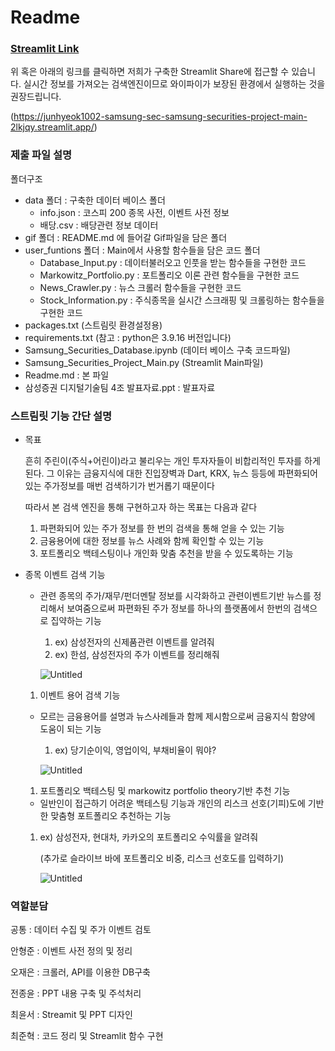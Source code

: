 # Readme

### [Streamlit Link](https://junhyeok1002-samsung-sec-samsung-securities-project-main-2lkjqy.streamlit.app/)
위 혹은 아래의 링크를 클릭하면 저희가 구축한 Streamlit Share에 접근할 수 있습니다. 실시간 정보를 가져오는 검색엔진이므로 와이파이가 보장된 환경에서 실행하는 것을 권장드립니다.

(https://junhyeok1002-samsung-sec-samsung-securities-project-main-2lkjqy.streamlit.app/)

### 제출 파일 설명

폴더구조

- data 폴더 : 구축한 데이터 베이스 폴더
    - info.json : 코스피 200 종목 사전, 이벤트 사전 정보
    - 배당.csv : 배당관련 정보 데이터
- gif 폴더 : README.md 에 들어갈 Gif파일을 담은 폴더
- user_funtions 폴더 : Main에서 사용할 함수들을 담은 코드 폴더
    - Database_Input.py : 데이터불러오고 인풋을 받는 함수들을 구현한 코드
    - Markowitz_Portfolio.py : 포트폴리오 이론 관련 함수들을 구현한 코드
    - News_Crawler.py : 뉴스 크롤러 함수들을 구현한 코드
    - Stock_Information.py : 주식종목을 실시간 스크래핑 및 크롤링하는 함수들을 구현한 코드
- packages.txt (스트림릿 환경설정용)
- requirements.txt (참고 : python은 3.9.16 버전입니다)
- Samsung_Securities_Database.ipynb (데이터 베이스 구축 코드파일)
- Samsung_Securities_Project_Main.py (Streamlit Main파일)
- Readme.md : 본 파일
- 삼성증권 디지털기술팀 4조 발표자료.ppt : 발표자료

### 스트림릿 기능 간단 설명

- 목표
    
     흔히 주린이(주식+어린이)라고 불리우는 개인 투자자들이 비합리적인 투자를 하게된다. 그 이유는 금융지식에 대한 진입장벽과 Dart, KRX, 뉴스 등등에 파편화되어 있는 주가정보를 매번 검색하기가 번거롭기 때문이다 
    
    따라서 본 검색 엔진을 통해 구현하고자 하는 목표는 다음과 같다
    
    1. 파편화되어 있는 주가 정보를 한 번의 검색을 통해 얻을 수 있는 기능
    2. 금융용어에 대한 정보를 뉴스 사례와 함께 확인할 수 있는 기능
    3. 포트폴리오 백테스팅이나 개인화 맞춤 추천을 받을 수 있도록하는 기능

- 종목 이벤트 검색 기능
    - 관련 종목의 주가/재무/펀더멘탈 정보를 시각화하고 관련이벤트기반 뉴스를 정리해서 보여줌으로써 파편화된 주가 정보를 하나의 플랫폼에서 한번의 검색으로 집약하는 기능
        1. ex) 삼성전자의 신제품관련 이벤트를 알려줘 
        2. ex) 한섬, 삼성전자의 주가 이벤트를 정리해줘

        ![Untitled](/gif/KakaoTalk_20230606_214030780_01.gif)
        
    1. 이벤트 용어 검색 기능
    - 모르는 금융용어를 설명과 뉴스사례들과 함께 제시함으로써 금융지식 함양에 도움이 되는 기능
        1. ex) 당기순이익, 영업이익, 부채비율이 뭐야?

        ![Untitled](/gif/KakaoTalk_20230606_214030780.gif)
        
        
    1. 포트폴리오 백테스팅 및 markowitz portfolio theory기반 추천 기능
    - 일반인이 접근하기 어려운 백테스팅 기능과 개인의 리스크 선호(기피)도에 기반한 맞춤형 포트폴리오 추천하는 기능
    1. ex) 삼성전자, 현대차, 카카오의 포트폴리오 수익률을 알려줘
        
        (추가로 슬라이브 바에 포트폴리오 비중, 리스크 선호도를 입력하기)
       
        ![Untitled](/gif/KakaoTalk_20230606_214536939.gif)
        
    

### 역할분담

공통 : 데이터 수집 및 주가 이벤트 검토 

안형준 : 이벤트 사전 정의 및 정리

오재은 : 크롤러, API를 이용한 DB구축

전종윤 : PPT 내용 구축 및 주석처리

최윤서 : Streamit 및 PPT 디자인

최준혁 : 코드 정리 및 Streamlit 함수 구현

